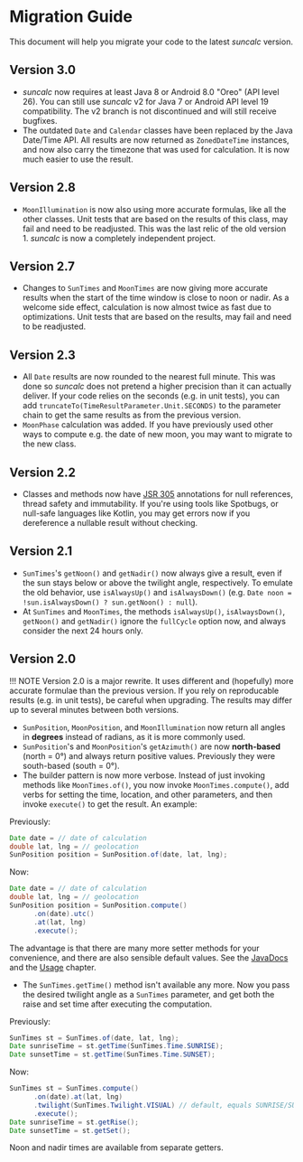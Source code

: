 # Migration Guide

This document will help you migrate your code to the latest _suncalc_ version.

## Version 3.0
* _suncalc_ now requires at least Java 8 or Android 8.0 "Oreo" (API level 26). You can still use _suncalc_ v2 for Java 7 or Android API level 19 compatibility. The v2 branch is not discontinued and will still receive bugfixes.
* The outdated `Date` and `Calendar` classes have been replaced by the Java Date/Time API. All results are now returned as `ZonedDateTime` instances, and now also carry the timezone that was used for calculation. It is now much easier to use the result.

## Version 2.8

* `MoonIllumination` is now also using more accurate formulas, like all the other classes. Unit tests that are based on the results of this class, may fail and need to be readjusted. This was the last relic of the old version 1. _suncalc_ is now a completely independent project.

## Version 2.7

* Changes to `SunTimes` and `MoonTimes` are now giving more accurate results when the start of the time window is close to noon or nadir. As a welcome side effect, calculation is now almost twice as fast due to optimizations. Unit tests that are based on the results, may fail and need to be readjusted.

## Version 2.3

* All `Date` results are now rounded to the nearest full minute. This was done so _suncalc_ does not pretend a higher precision than it can actually deliver. If your code relies on the seconds (e.g. in unit tests), you can add `truncateTo(TimeResultParameter.Unit.SECONDS)` to the parameter chain to get the same results as from the previous version.
* `MoonPhase` calculation was added. If you have previously used other ways to compute e.g. the date of new moon, you may want to migrate to the new class.

## Version 2.2

* Classes and methods now have [JSR 305](https://jcp.org/en/jsr/detail?id=305) annotations for null references, thread safety and immutability. If you're using tools like Spotbugs, or null-safe languages like Kotlin, you may get errors now if you dereference a nullable result without checking.

## Version 2.1

* `SunTimes`'s `getNoon()` and `getNadir()` now always give a result, even if the sun stays below or above the twilight angle, respectively. To emulate the old behavior, use `isAlwaysUp()` and `isAlwaysDown()` (e.g. `Date noon = !sun.isAlwaysDown() ? sun.getNoon() : null`).
* At `SunTimes` and `MoonTimes`, the methods `isAlwaysUp()`, `isAlwaysDown()`, `getNoon()` and `getNadir()` ignore the `fullCycle` option now, and always consider the next 24 hours only.

## Version 2.0

!!! NOTE
    Version 2.0 is a major rewrite. It uses different and (hopefully) more accurate formulae than the previous version. If you rely on reproducable results (e.g. in unit tests), be careful when upgrading. The results may differ up to several minutes between both versions.

* `SunPosition`, `MoonPosition`, and `MoonIllumination` now return all angles in **degrees** instead of radians, as it is more commonly used.
* `SunPosition`'s and `MoonPosition`'s `getAzimuth()` are now **north-based** (north = 0°) and always return positive values. Previously they were south-based (south = 0°).
* The builder pattern is now more verbose. Instead of just invoking methods like `MoonTimes.of()`, you now invoke `MoonTimes.compute()`, add verbs for setting the time, location, and other parameters, and then invoke `execute()` to get the result. An example:

Previously:

```java
Date date = // date of calculation
double lat, lng = // geolocation
SunPosition position = SunPosition.of(date, lat, lng);
```

Now:

```java
Date date = // date of calculation
double lat, lng = // geolocation
SunPosition position = SunPosition.compute()
      .on(date).utc()
      .at(lat, lng)
      .execute();
```

The advantage is that there are many more setter methods for your convenience, and there are also sensible default values. See the [JavaDocs](./apidocs/index.html) and the [Usage](usage.md) chapter.

* The `SunTimes.getTime()` method isn't available any more. Now you pass the desired twilight angle as a `SunTimes` parameter, and get both the raise and set time after executing the computation.

Previously:

```java
SunTimes st = SunTimes.of(date, lat, lng);
Date sunriseTime = st.getTime(SunTimes.Time.SUNRISE);
Date sunsetTime = st.getTime(SunTimes.Time.SUNSET);
```

Now:

```java
SunTimes st = SunTimes.compute()
      .on(date).at(lat, lng)
      .twilight(SunTimes.Twilight.VISUAL) // default, equals SUNRISE/SUNSET
      .execute();
Date sunriseTime = st.getRise();
Date sunsetTime = st.getSet();
```

Noon and nadir times are available from separate getters.
